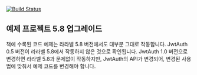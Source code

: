 [![Build Status](https://travis-ci.org/appkr/l5code.svg?branch=laravel58)](https://travis-ci.org/appkr/l5code)

## 예제 프로젝트 5.8 업그레이드

책에 수록된 코드 예제는 라라벨 5.8 버전에서도 대부분 그대로 작동합니다. JwtAuth 0.5 버전이 라라벨 5.8에서 작동하지 않은 것으로 확인됩니다. JwtAuth 1.0 버전으로 변경하면 라라벨 5.8과 문제없이 작동하지만, JwtAuth의 API가 변경되어, 변경된 사용법에 맞춰서 예제 코드를 변경해야 합니다.
